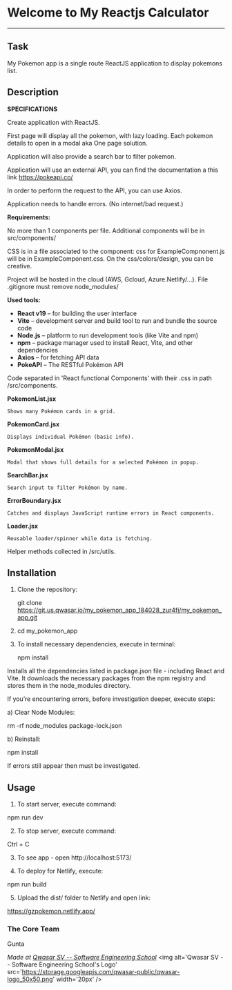 # Welcome to My Reactjs Calculator
***

## Task

My Pokemon app is a single route ReactJS application to display pokemons list. 

## Description


**SPECIFICATIONS**

Create  application with ReactJS.

First page will display all the pokemon, with lazy loading. Each pokemon details to open in a modal aka One page solution. 

Application will also provide a search bar to filter pokemon.

Application will use an external API, you can find the documentation a this link https://pokeapi.co/

In order to perform the request to the API, you can use Axios.

Application needs to handle errors. (No internet/bad request.)


**Requirements:**

No more than 1 components per file.
Additional components will be in src/components/

CSS is in a file associated to the component: css for ExampleCompnonent.js will be in ExampleComponent.css.
On the css/colors/design, you can be creative.

Project will be hosted in the cloud (AWS, Gcloud, Azure.Netlify/...).
File .gitignore must remove node_modules/


**Used tools:**

- **React v19** – for building the user interface
- **Vite** – development server and build tool to run and bundle the source code
- **Node.js** – platform to run development tools (like Vite and npm)
- **npm** – package manager used to install React, Vite, and other dependencies
- **Axios** – for fetching API data
- **PokeAPI** – The RESTful Pokémon API


Code separated in 'React functional Components' with their .css in path /src/components.


**PokemonList.jsx**

    Shows many Pokémon cards in a grid.

**PokemonCard.jsx**

    Displays individual Pokémon (basic info).

**PokemonModal.jsx**

    Modal that shows full details for a selected Pokémon in popup.

**SearchBar.jsx**

    Search input to filter Pokémon by name.

**ErrorBoundary.jsx**

    Catches and displays JavaScript runtime errors in React components.

**Loader.jsx**

    Reusable loader/spinner while data is fetching.

Helper methods collected in /src/utils.



## Installation


1. Clone the repository:

    git clone https://git.us.qwasar.io/my_pokemon_app_184028_zur4fj/my_pokemon_app.git

2. cd my_pokemon_app

3. To install necessary dependencies, execute in terminal:

    npm install

Installs all the dependencies listed in package.json file - including React and Vite. It downloads the necessary packages from the npm registry and stores them in the node_modules directory.

If you’re encountering errors, before investigation deeper, execute steps:

a) Clear Node Modules:

rm -rf node_modules package-lock.json

b) Reinstall:

npm install

If errors still appear then must be investigated.

## Usage

1. To start server, execute command:

npm run dev

2. To stop server, execute command:

Ctrl + C

3. To see app - open http://localhost:5173/

4. To deploy for Netlify, execute:

npm run build

5. Upload the dist/ folder to Netlify and open link:
    
https://gzpokemon.netlify.app/

### The Core Team
Gunta

<span><i>Made at <a href='https://qwasar.io'>Qwasar SV -- Software Engineering School</a></i></span>
<span><img alt='Qwasar SV -- Software Engineering School's Logo' src='https://storage.googleapis.com/qwasar-public/qwasar-logo_50x50.png' width='20px' /></span>
